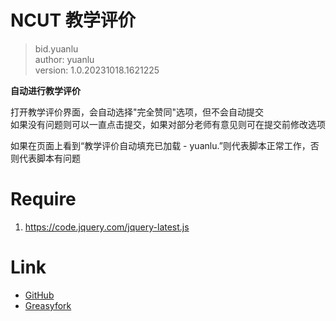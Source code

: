 # NCUT 教学评价  
> bid.yuanlu  
> author: yuanlu  
> version: 1.0.20231018.1621225

__自动进行教学评价__  

打开教学评价界面，会自动选择"完全赞同"选项，但不会自动提交  
如果没有问题则可以一直点击提交，如果对部分老师有意见则可在提交前修改选项

如果在页面上看到“教学评价自动填充已加载 - yuanlu.”则代表脚本正常工作，否则代表脚本有问题


# Require
1. https://code.jquery.com/jquery-latest.js  


# Link
- [GitHub](https://github.com/MineYuanlu/tampermonkey-script/tree/master/src/ncut-jxxx-jxpj)  
- [Greasyfork](https://greasyfork.org/zh-CN/users/886387-mineyuanlu)  
